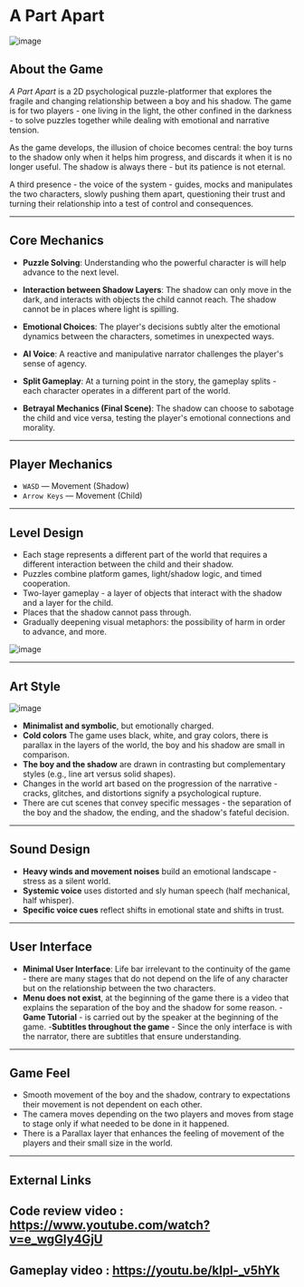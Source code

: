 # A Part Apart
![image](https://github.com/user-attachments/assets/617b2ebc-ba06-4e58-ae75-269ec043588c)

## About the Game  
*A Part Apart* is a 2D psychological puzzle-platformer that explores the fragile and changing relationship between a boy and his shadow. The game is for two players - one living in the light, the other confined in the darkness - to solve puzzles together while dealing with emotional and narrative tension.

As the game develops, the illusion of choice becomes central: the boy turns to the shadow only when it helps him progress, and discards it when it is no longer useful. The shadow is always there - but its patience is not eternal.

A third presence - the voice of the system - guides, mocks and manipulates the two characters, slowly pushing them apart, questioning their trust and turning their relationship into a test of control and consequences.

---

## Core Mechanics
- **Puzzle Solving**: Understanding who the powerful character is will help advance to the next level.

- **Interaction between Shadow Layers**: The shadow can only move in the dark, and interacts with objects the child cannot reach. The shadow cannot be in places where light is spilling.

- **Emotional Choices**: The player's decisions subtly alter the emotional dynamics between the characters, sometimes in unexpected ways.

- **AI Voice**: A reactive and manipulative narrator challenges the player's sense of agency.

- **Split Gameplay**: At a turning point in the story, the gameplay splits - each character operates in a different part of the world.

- **Betrayal Mechanics (Final Scene)**: The shadow can choose to sabotage the child and vice versa, testing the player's emotional connections and morality.
---

## Player Mechanics
- `WASD` — Movement (Shadow)
- `Arrow Keys` — Movement (Child)
---

## Level Design
- Each stage represents a different part of the world that requires a different interaction between the child and their shadow.
- Puzzles combine platform games, light/shadow logic, and timed cooperation.
- Two-layer gameplay - a layer of objects that interact with the shadow and a layer for the child.
- Places that the shadow cannot pass through.
- Gradually deepening visual metaphors: the possibility of harm in order to advance, and more.

  
![image](https://github.com/user-attachments/assets/e9f67926-3d1a-4ccd-92cb-a7117e68da2c)

---

## Art Style

![image](https://github.com/user-attachments/assets/27522bba-40b2-4d5c-8135-794067abf190)

- **Minimalist and symbolic**, but emotionally charged.
- **Cold colors** The game uses black, white, and gray colors, there is parallax in the layers of the world, the boy and his shadow are small in comparison.
- **The boy and the shadow** are drawn in contrasting but complementary styles (e.g., line art versus solid shapes).
- Changes in the world art based on the progression of the narrative - cracks, glitches, and distortions signify a psychological rupture.
- There are cut scenes that convey specific messages - the separation of the boy and the shadow, the ending, and the shadow's fateful decision.
---

## Sound Design
- **Heavy winds and movement noises** build an emotional landscape - stress as a silent world.
- **Systemic voice** uses distorted and sly human speech (half mechanical, half whisper).
- **Specific voice cues** reflect shifts in emotional state and shifts in trust.
---

## User Interface
- **Minimal User Interface**: Life bar irrelevant to the continuity of the game - there are many stages that do not depend on the life of any character but on the relationship between the two characters.
- **Menu does not exist**, at the beginning of the game there is a video that explains the separation of the boy and the shadow for some reason.
-**Game Tutorial** - is carried out by the speaker at the beginning of the game.
-**Subtitles throughout the game** - Since the only interface is with the narrator, there are subtitles that ensure understanding.
---

## Game Feel
- Smooth movement of the boy and the shadow, contrary to expectations their movement is not dependent on each other.
- The camera moves depending on the two players and moves from stage to stage only if what needed to be done in it happened.
- There is a Parallax layer that enhances the feeling of movement of the players and their small size in the world.
---


## External Links

## Code review video : https://www.youtube.com/watch?v=e_wgGly4GjU
## Gameplay video : https://youtu.be/kIpl-_v5hYk



